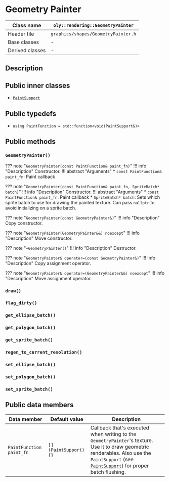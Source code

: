# Geometry Painter

| Class name      | `oly::rendering::GeometryPainter`   |
|-----------------|-------------------------------------|
| Header file     | `graphics/shapes/GeometryPainter.h` |
| Base classes    | -                                   |
| Derived classes | -                                   |

## Description

## Public inner classes

* [`PaintSupport`](PaintSupport.md)

## Public typedefs

* `using PaintFunction = std::function<void(PaintSupport&)>`

## Public methods

### `GeometryPainter()`

??? note "`GeometryPainter(const PaintFunction& paint_fn)`"
    !!! info "Description"
        Constructor.
    !!! abstract "Arguments"
        * `const PaintFunction& paint_fn`: Paint callback

??? note "`GeometryPainter(const PaintFunction& paint_fn, SpriteBatch* batch)`"
    !!! info "Description"
        Constructor.
    !!! abstract "Arguments"
        * `const PaintFunction& paint_fn`: Paint callback
        * `SpriteBatch* batch`: Sets which sprite batch to use for drawing the painted texture. Can pass `nullptr` to avoid initializing on a sprite batch.

??? note "`GeometryPainter(const GeometryPainter&)`"
    !!! info "Description"
        Copy constructor.

??? note "`GeometryPainter(GeometryPainter&&) noexcept`"
    !!! info "Description"
        Move constructor.

??? note "`~GeometryPainter()`"
    !!! info "Description"
        Destructor.

??? note "`GeometryPainter& operator=(const GeometryPainter&)`"
    !!! info "Description"
        Copy assignment operator.

??? note "`GeometryPainter& operator=(GeometryPainter&&) noexcept`"
    !!! info "Description"
        Move assignment operator.

### `draw()`

### `flag_dirty()`

### `get_ellipse_batch()`

### `get_polygon_batch()`

### `get_sprite_batch()`

### `regen_to_current_resolution()`

### `set_ellipse_batch()`

### `set_polygon_batch()`

### `set_sprite_batch()`

## Public data members

| Data member              | Default value         | Description                                                                                                                                                                                                    |
|--------------------------|-----------------------|----------------------------------------------------------------------------------------------------------------------------------------------------------------------------------------------------------------|
| `PaintFunction paint_fn` | `[](PaintSupport) {}` | Callback that's executed when writing to the `GeometryPainter`'s texture. Use it to draw geometric renderables. Also use the `PaintSupport` (see [`PaintSupport`](PaintSupport.md)) for proper batch flushing. |
